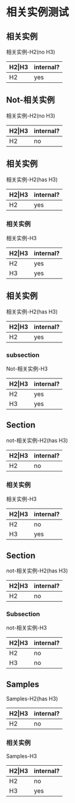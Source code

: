 # 相关实例测试

## 相关实例

相关实例-H2(no H3)

|H2\|H3|internal?|
|---|---|
|H2|yes|


## Not-相关实例

相关实例-H2(no H3)

|H2\|H3|internal?|
|---|---|
|H2|no|


## 相关实例

相关实例-H2(has H3)

|H2\|H3|internal?|
|---|---|
|H2|yes|

### 相关实例

相关实例-H3

|H2\|H3|internal?|
|---|---|
|H2|yes|
|H3|yes|


## 相关实例

相关实例-H2(has H3)

|H2\|H3|internal?|
|---|---|
|H2|yes|

### subsection

Not-相关实例-H3

|H2\|H3|internal?|
|---|---|
|H2|yes|
|H3|yes|

## Section

not-相关实例-H2(has H3)

|H2\|H3|internal?|
|---|---|
|H2|no|

### 相关实例

相关实例-H3

|H2\|H3|internal?|
|---|---|
|H2|no|
|H3|yes|


## Section

not-相关实例-H2(has H3)

|H2\|H3|internal?|
|---|---|
|H2|no|

### Subsection

not-相关实例-H3

|H2\|H3|internal?|
|---|---|
|H2|no|
|H3|no|

## Samples

Samples-H2(has H3)

|H2\|H3|internal?|
|---|---|
|H2|no|

### 相关实例

Samples-H3

|H2\|H3|internal?|
|---|---|
|H2|no|
|H3|yes|